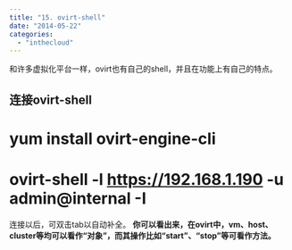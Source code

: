 ```yaml
---
title: "15. ovirt-shell"
date: "2014-05-22"
categories: 
  - "inthecloud"
---
```


和许多虚拟化平台一样，ovirt也有自己的shell，并且在功能上有自己的特点。

## 连接ovirt-shell

# yum install ovirt-engine-cli
# ovirt-shell -l https://192.168.1.190 -u admin@internal -I

连接以后，可双击tab以自动补全。 **你可以看出来，在ovirt中，vm、host、cluster等均可以看作“对象”，而其操作比如“start”、“stop”等可看作方法。**

